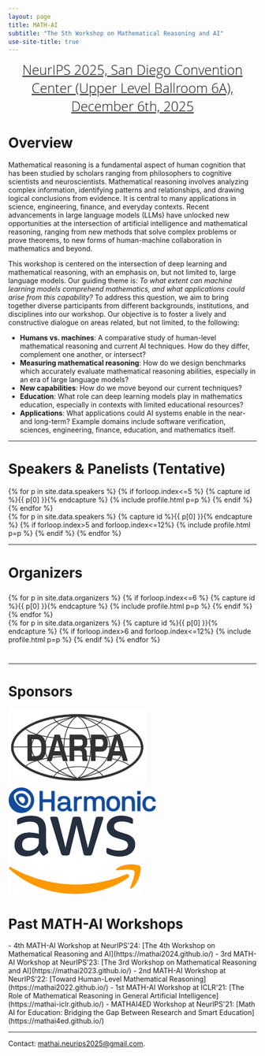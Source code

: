 ```yaml
---
layout: page
title: MATH-AI
subtitle: "The 5th Workshop on Mathematical Reasoning and AI"
use-site-title: true
---
```

<div class="venue" style="font-size: 27px; display: block; font-family: 'Open Sans', 'Helvetica Neue', Helvetica, Arial, sans-serif; font-weight: 300; color: #404040; text-align: center;">
  <a target="_blank" href="https://nips.cc/virtual/2025/workshop/109565">NeurIPS 2025, San Diego Convention Center (Upper Level Ballroom 6A), December 6th, 2025</a>
</div>




<div class="sharethis-inline-share-buttons"></div>
<meta name="thumbnail" content="./img/neurips-logo-new.jpg" />


<!--
# News

* We're looking for reviewers. Please use [this form](https://forms.gle/rw8iUkLxJnZh9De29) to nominate yourself. Thanks for your help!
* <b style='color:red;'>We're calling for 4-page non-archival workshop submissions. The deadline is September 26 (AoE). Please see our <a href="./cfp">CFP</a> for details.</b>
-->

# Overview

Mathematical reasoning is a fundamental aspect of human cognition that has been studied by scholars ranging from 
philosophers to cognitive scientists and neuroscientists. Mathematical reasoning involves analyzing complex information, identifying patterns and relationships, and drawing logical conclusions from evidence. It is central to many applications in science, engineering, finance, and everyday contexts. Recent advancements in large language models (LLMs) have unlocked new opportunities at the intersection of artificial intelligence and mathematical reasoning, ranging from new methods that solve complex problems or prove theorems, to new forms of human-machine collaboration in mathematics and beyond. 

This workshop is centered on the intersection of deep learning and mathematical reasoning, with an emphasis on, but not limited to, large language models. Our guiding theme is: *To what extent can machine learning models comprehend mathematics, and what applications could arise from this capability?* To address this question, we aim to bring together diverse participants from different backgrounds, institutions, and disciplines into our workshop. Our objective is to foster a lively and constructive dialogue on areas related, but not limited, to the following:

- **Humans vs. machines**: A comparative study of human-level mathematical reasoning and current AI techniques. How do they differ, complement one another, or intersect?
- **Measuring mathematical reasoning**: How do we design benchmarks which accurately evaluate mathematical reasoning abilities, especially in an era of large language models?
- **New capabilities**: How do we move beyond our current techniques?
- **Education**: What role can deep learning models play in mathematics education, especially in contexts with limited educational resources?
- **Applications**: What applications could AI systems enable in the near- and long-term? Example domains include software verification, sciences, engineering, finance, education, and mathematics itself.


<hr>

# Speakers & Panelists (Tentative)
<div class="container" style="margin-top: 20px;margin-bottom: 0px;">
  <div class="row">
    {% for p in site.data.speakers %}
    {% if forloop.index<=5 %}
    {% capture id %}{{ p[0] }}{% endcapture %}
    {% include profile.html p=p %}
    {% endif %}
    {% endfor %}
  </div>
  <div class="row">
    {% for p in site.data.speakers %}
    {% capture id %}{{ p[0] }}{% endcapture %}
    {% if forloop.index>5 and forloop.index<=12%}
    {% include profile.html p=p %}
    {% endif %}
    {% endfor %}
  </div>
</div>

<hr>

# Organizers
<!-- # Organizers -->

<!-- prettier-ignore -->
<div class="container" style="margin-top: 25px;margin-bottom: 40px;">
  <!-- <br> 
  <div class="row" style="margin: -30px;"> -->
  <div class="row">
    {% for p in site.data.organizers %}
    {% if forloop.index<=6 %}
    {% capture id %}{{ p[0] }}{% endcapture %}
    {% include profile.html p=p %}
    {% endif %}
    {% endfor %}
  </div>
  <div class="row">
    {% for p in site.data.organizers %}
    {% capture id %}{{ p[0] }}{% endcapture %}
    {% if forloop.index>6 and forloop.index<=12%}
    {% include profile.html p=p %}
    {% endif %}
    {% endfor %}
  </div>
</div>
<hr>


# Sponsors

<a href="https://www.darpa.mil/" target="_blank"><img alt="DARPA" src="img/darpa.png" width=280 /></a> <a href="https://harmonic.fun/" target="_blank"><img alt="Harmonic" src="img/harmonic.svg" width=300 /></a> <a href="https://aws.amazon.com/" target="_blank"><img alt="AWS" src="img/aws.png" width=270 /></a>


# Past MATH-AI Workshops

<div class="container" style="margin-bottom: 10px;"></div>
- 4th MATH-AI Workshop at NeurIPS'24: [The 4th Workshop on Mathematical Reasoning and AI](https://mathai2024.github.io/)
- 3rd MATH-AI Workshop at NeurIPS'23: [The 3rd Workshop on Mathematical Reasoning and AI](https://mathai2023.github.io/)
- 2nd MATH-AI Workshop at NeurIPS'22: [Toward Human-Level Mathematical Reasoning](https://mathai2022.github.io/)
- 1st MATH-AI Workshop at ICLR'21: [The Role of Mathematical Reasoning in General Artificial Intelligence](https://mathai-iclr.github.io/)
- MATHAI4ED Workshop at NeurIPS'21: [Math AI for Education: Bridging the Gap Between Research and Smart Education](https://mathai4ed.github.io/)

<div class="container" style="margin-bottom: 10px;"></div>


<hr>

Contact: <mathai.neurips2025@gmail.com>.
